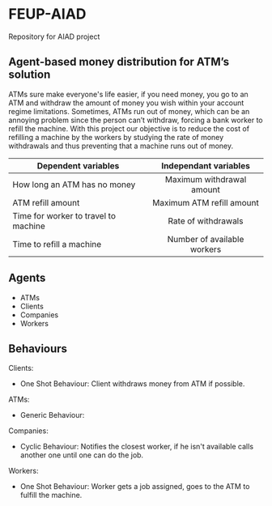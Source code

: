 # FEUP-AIAD
Repository for AIAD project
## Agent-based money distribution for ATM’s solution

ATMs sure make everyone's life easier, if you need money, you go to an ATM
and withdraw the amount of money you wish within your account regime limitations.
Sometimes, ATMs run out of money, which can be an annoying problem since the
person can’t withdraw, forcing a bank worker to refill the machine. With this project
our objective is to reduce the cost of refilling a machine by the workers by studying
the rate of money withdrawals and thus preventing that a machine runs out of
money.

| Dependent variables   |      Independant variables   |
|-----------------------|:-------------:|
| How long an ATM has no money |  Maximum withdrawal amount |
| ATM refill amount |    Maximum ATM refill amount   |
| Time for worker to travel to machine  | Rate of withdrawals |
| Time to refill a machine   | Number of available workers |

## Agents
* ATMs
* Clients
* Companies
* Workers


## Behaviours

Clients:
  
 - One Shot Behaviour: Client withdraws money from ATM if possible.

ATMs:	

 -  Generic Behaviour:
	
Companies:

 -  Cyclic Behaviour: Notifies the closest worker, if he isn't available calls another one until one can do the job.

Workers: 

 -  One Shot Behaviour: Worker gets a job assigned, goes to the ATM to fulfill the machine.
